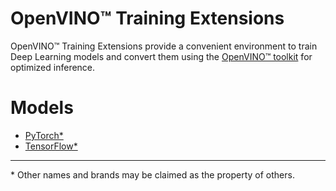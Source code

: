 # OpenVINO™ Training Extensions

OpenVINO™ Training Extensions provide a convenient environment to train
Deep Learning models and convert them using the [OpenVINO™
toolkit](https://software.intel.com/en-us/openvino-toolkit) for optimized
inference.

# Models

* [PyTorch\*](pytorch_toolkit)
* [TensorFlow\*](tensorflow_toolkit)

---
\* Other names and brands may be claimed as the property of others.

